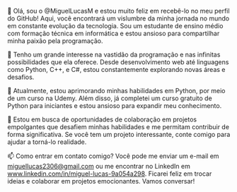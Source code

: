 👋 Olá, sou o @MiguelLucasM e estou muito feliz em recebê-lo no meu perfil do GitHub! Aqui, você encontrará um vislumbre da minha jornada no mundo em constante evolução da tecnologia. Sou um estudante de ensino médio com formação técnica em informática e estou ansioso para compartilhar minha paixão pela programação.

👀 Tenho um grande interesse na vastidão da programação e nas infinitas possibilidades que ela oferece. Desde desenvolvimento web até linguagens como Python, C++, e C#, estou constantemente explorando novas áreas e desafios.

🌱 Atualmente, estou aprimorando minhas habilidades em Python, por meio de um curso na Udemy. Além disso, já completei um curso gratuito de Python para iniciantes e estou ansioso para expandir meu conhecimento.

💞️ Estou em busca de oportunidades de colaboração em projetos empolgantes que desafiem minhas habilidades e me permitam contribuir de forma significativa. Se você tem um projeto interessante, conte comigo para ajudar a torná-lo realidade.

📫 Como entrar em contato comigo? Você pode me enviar um e-mail em miguellucas2306@gmail.com ou me encontrar no LinkedIn em www.linkedin.com/in/miguel-lucas-9a054a298. Ficarei feliz em trocar ideias e colaborar em projetos emocionantes. Vamos conversar!

